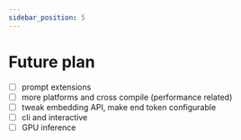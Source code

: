 ```yaml
---
sidebar_position: 5
---
```


# Future plan
- [ ] prompt extensions
- [ ] more platforms and cross compile (performance related)
- [ ] tweak embedding API, make end token configurable
- [ ] cli and interactive
- [ ] GPU inference